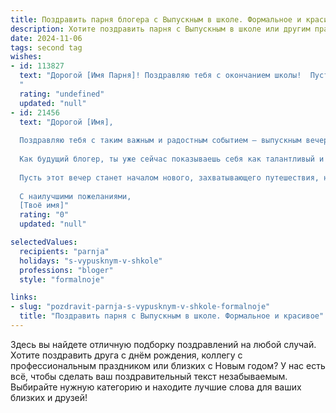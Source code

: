 ```yaml
---
title: Поздравить парня блогера с Выпускным в школе. Формальное и красивое
description: Хотите поздравить парня с Выпускным в школе или другим праздником? Наш ИИ создаст незабываемое поздравление, а вы обязательно выделитесь среди других.  
date: 2024-11-06
tags: second tag
wishes:
- id: 113827
  text: "Дорогой [Имя Парня]! Поздравляю тебя с окончанием школы!  Пусть твой путь в мир блогерства будет полон ярких событий, творческих успехов и верных подписчиков. Желаю тебе смелых идей, неугасаемого энтузиазма и грандиозных достижений!  Пусть  каждый твой пост вдохновляет и приносит радость тебе и твоей аудитории.  Счастья, удачи и новых горизонтов!
  "
  rating: "undefined"
  updated: "null"
- id: 21456
  text: "Дорогой [Имя],
  
  Поздравляю тебя с таким важным и радостным событием – выпускным вечером! Сегодня ты завершаешь один из самых ярких и памятных этапов своей жизни, и это действительно поворотный момент. Ты проделал огромную работу, преодолел множество препятствий и достиг этой высоты.
  
  Как будущий блогер, ты уже сейчас показываешь себя как талантливый и целеустремлённый человек. Твои истории и идеи вдохновляют, а твой стиль и подход к жизни делают мир ярче. Я уверен, что твоё будущее будет таким же успешным и ярким, как и ты сам.
  
  Пусть этот вечер станет началом нового, захватывающего путешествия, наполненного новыми открытиями, друзьями и достижениями. Продолжай вдохновлять и менять мир к лучшему. С днем выпуска!
  
  С наилучшими пожеланиями,
  [Твоё имя]"
  rating: "0"
  updated: "null"

selectedValues:
  recipients: "parnja"
  holidays: "s-vypusknym-v-shkole"
  professions: "bloger"
  style: "formalnoje"

links:
- slug: "pozdravit-parnja-s-vypusknym-v-shkole-formalnoje"
  title: "Поздравить парня с Выпускным в школе. Формальное и красивое"
---
```


Здесь вы найдете отличную подборку поздравлений на любой случай. 
Хотите поздравить друга с днём рождения, коллегу с профессиональным праздником или близких с Новым годом? У нас есть всё, чтобы сделать ваш поздравительный текст незабываемым. Выбирайте нужную категорию и находите лучшие слова для ваших близких и друзей!
